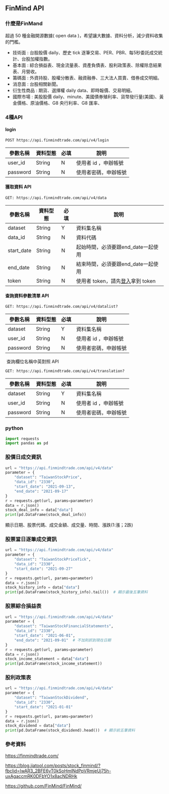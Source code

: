 ## FinMind API

### 什麼是FinMand

超過 50 種金融開源數據( open data )，希望讓大數據、資料分析，減少資料收集的門檻。

- 技術面 : 台股股價 daily、歷史 tick 逐筆交易、PER、PBR、每5秒委託成交統計、台股加權指數。
- 基本面 : 綜合損益表、現金流量表、資產負債表、股利政策表、除權除息結果表、月營收。
- 籌碼面 : 外資持股、股權分散表、融資融券、三大法人買賣、借券成交明細。
- 消息面 : 台股相關新聞。
- 衍生性商品 : 期貨、選擇權 daily data、即時報價、交易明細。
- 國際市場 : 美股股價 daily、minute、美國債券殖利率、貨幣發行量(美國)、黃金價格、原油價格、G8 央行利率、G8 匯率、

### 4種API

#### 	login

```apl
POST https://api.finmindtrade.com/api/v4/login
```

| 參數名稱 | 資料型態 | 必填 | 說明                 |
| -------- | -------- | ---- | -------------------- |
| user_id  | String   | N    | 使用者 id ，申辦帳號 |
| password | String   | N    | 使用者密碼，申辦帳號 |

#### 	獲取資料 API

```apl
GET: https://api.finmindtrade.com/api/v4/data
```

| 參數名稱   | 資料型態 | 必填 | 說明                                                         |
| ---------- | -------- | ---- | ------------------------------------------------------------ |
| dataset    | String   | Y    | 資料集名稱                                                   |
| data_id    | String   | N    | 資料代碼                                                     |
| start_date | String   | N    | 起始時間，必須要跟end_date一起使用                           |
| end_date   | String   | N    | 結束時間，必須要跟end_date一起使用                           |
| token      | String   | N    | 使用者 token，請先[登入](https://finmind.github.io/login/)拿到 token |

#### 	查詢資料參數清單 API

```apl
GET: https://api.finmindtrade.com/api/v4/datalist?
```

| 參數名稱 | 資料型態 | 必填 | 說明                 |
| -------- | -------- | ---- | -------------------- |
| dataset  | String   | Y    | 資料集名稱           |
| user_id  | String   | N    | 使用者 id ，申辦帳號 |
| password | String   | N    | 使用者密碼，申辦帳號 |

​	查詢欄位名稱中英對照 API

```apl
GET: https://api.finmindtrade.com/api/v4/translation?
```

| 參數名稱 | 資料型態 | 必填 | 說明                 |
| -------- | -------- | ---- | -------------------- |
| dataset  | String   | Y    | 資料集名稱           |
| user_id  | String   | N    | 使用者 id ，申辦帳號 |
| password | String   | N    | 使用者密碼，申辦帳號 |

### python

```Python
import requests
import pandas as pd
```

### 股價日成交資訊

```python
url = "https://api.finmindtrade.com/api/v4/data"
parameter = {
    "dataset": "TaiwanStockPrice",
    "data_id": "2330",
    "start_date": "2021-09-13",
    "end_date": "2021-09-17"
}
r = requests.get(url, params=parameter)
data = r.json()
stock_deal_info = data["data"]
print(pd.DataFrame(stock_deal_info))
```

顯示日期、股票代碼、成交金額、成交量、時間、漲跌(1:漲；2跌)

### 股票當日逐筆成交資訊

```python
url = "https://api.finmindtrade.com/api/v4/data"
parameter = {
    "dataset": "TaiwanStockPriceTick",
    "data_id": "2330",
    "start_date": "2021-09-27"
}
r = requests.get(url, params=parameter)
data = r.json()
stock_history_info = data["data"]
print(pd.DataFrame(stock_history_info).tail())  # 顯示最後五筆資料
```

### 股票綜合損益表

```python
url = "https://api.finmindtrade.com/api/v4/data"
parameter = {
    "dataset": "TaiwanStockFinancialStatements",
    "data_id": "2330",
    "start_date": "2021-06-01",
    "end_date": "2021-09-01"  # 不加則抓到現在日期
}
r = requests.get(url, params=parameter)
data = r.json()
stock_income_statement = data["data"]
print(pd.DataFrame(stock_income_statement))
```

### 股利政策表

```python
url = "https://api.finmindtrade.com/api/v4/data"
parameter = {
    "dataset": "TaiwanStockDividend",
    "data_id": "2330",
    "start_date": "2021-01-01"
}
r = requests.get(url, params=parameter)
data = r.json()
stock_dividend = data["data"]
print(pd.DataFrame(stock_dividend).head())  # 顯示前五筆資料
```





### 參考資料

https://finmindtrade.com/

https://blog.jiatool.com/posts/stock_finmind/?fbclid=IwAR3_2BFE6vT0kSoHmlNdPpVRmjeUj75h-uxAgaccmRK0DFbYO1x8acNDRHk

https://github.com/FinMind/FinMind/
